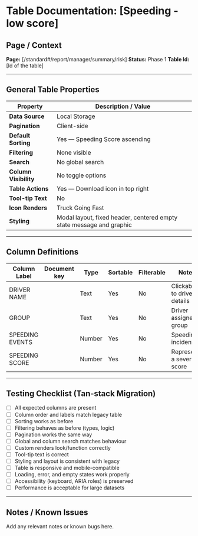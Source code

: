 # Table Documentation: [Speeding - low score]

## Page / Context
**Page:** [/standard#/report/manager/summary/risk]
**Status:** Phase 1
**Table Id:** [Id of the table]

---

## General Table Properties

| Property             | Description / Value |
|----------------------|---------------------|
| **Data Source**      | Local Storage |
| **Pagination**       | Client-side |
| **Default Sorting**  | Yes — Speeding Score ascending |
| **Filtering**        | None visible |
| **Search**           | No global search |
| **Column Visibility**| No toggle options |
| **Table Actions**    | Yes — Download icon in top right |
| **Tool-tip Text**    | No |
| **Icon Renders**     | Truck Going Fast |
| **Styling**          | Modal layout, fixed header, centered empty state message and graphic |

---

## Column Definitions

| Column Label     | Document key     | Type     | Sortable | Filterable | Notes                                |
|------------------|------------------|----------|----------|------------|--------------------------------------|
| DRIVER NAME      |                  | Text     | Yes      | No         | Clickable to driver details          |
| GROUP            |                  | Text     | Yes      | No         | Driver assigned group                |
| SPEEDING EVENTS  |                  | Number   | Yes      | No         | Speeding incidents |
| SPEEDING SCORE   |                  | Number   | Yes      | No         | Represents a severity score  |

---

## Testing Checklist (Tan-stack Migration)

- [ ] All expected columns are present
- [ ] Column order and labels match legacy table
- [ ] Sorting works as before
- [ ] Filtering behaves as before (types, logic)
- [ ] Pagination works the same way
- [ ] Global and column search matches behaviour
- [ ] Custom renders look/function correctly
- [ ] Tool-tip text is correct
- [ ] Styling and layout is consistent with legacy
- [ ] Table is responsive and mobile-compatible
- [ ] Loading, error, and empty states work properly
- [ ] Accessibility (keyboard, ARIA roles) is preserved
- [ ] Performance is acceptable for large datasets

---

## Notes / Known Issues

Add any relevant notes or known bugs here.
